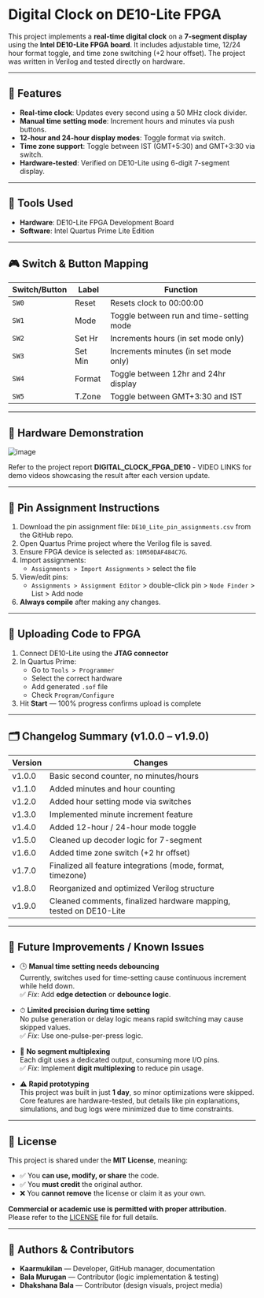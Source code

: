 # Digital Clock on DE10-Lite FPGA

This project implements a **real-time digital clock** on a **7-segment display** using the **Intel DE10-Lite FPGA board**. It includes adjustable time, 12/24 hour format toggle, and time zone switching (+2 hour offset). The project was written in Verilog and tested directly on hardware.

---

## 🚀 Features

- **Real-time clock**: Updates every second using a 50 MHz clock divider.
- **Manual time setting mode**: Increment hours and minutes via push buttons.
- **12-hour and 24-hour display modes**: Toggle format via switch.
- **Time zone support**: Toggle between IST (GMT+5:30) and GMT+3:30 via switch.
- **Hardware-tested**: Verified on DE10-Lite using 6-digit 7-segment display.

---

## 🧰 Tools Used

- **Hardware**: DE10-Lite FPGA Development Board  
- **Software**: Intel Quartus Prime Lite Edition  

---

## 🎮 Switch & Button Mapping

| Switch/Button | Label  | Function                                  |
|---------------|--------|-------------------------------------------|
| `SW0`         | Reset  | Resets clock to 00:00:00                  |
| `SW1`         | Mode   | Toggle between run and time-setting mode  |
| `SW2`         | Set Hr | Increments hours (in set mode only)       |
| `SW3`         | Set Min| Increments minutes (in set mode only)     |
| `SW4`         | Format | Toggle between 12hr and 24hr display      |
| `SW5`         | T.Zone | Toggle between GMT+3:30 and IST           |

---

## 📸 Hardware Demonstration

![image](https://github.com/user-attachments/assets/fe29242a-be32-4692-9779-ffe75c0b9938)

Refer to the project report **DIGITAL_CLOCK_FPGA_DE10** - VIDEO LINKS for demo videos showcasing the result after each version update.

---

## 📍 Pin Assignment Instructions

1. Download the pin assignment file: `DE10_Lite_pin_assignments.csv` from the GitHub repo.
2. Open Quartus Prime project where the Verilog file is saved.
3. Ensure FPGA device is selected as: `10M50DAF484C7G`.
4. Import assignments:
   - `Assignments > Import Assignments` > select the file
5. View/edit pins:
   - `Assignments > Assignment Editor` > double-click pin > `Node Finder` > List > Add node
6. **Always compile** after making any changes.

---

## 🔼 Uploading Code to FPGA

1. Connect DE10-Lite using the **JTAG connector**
2. In Quartus Prime:
   - Go to `Tools > Programmer`
   - Select the correct hardware
   - Add generated `.sof` file
   - Check `Program/Configure`
3. Hit **Start** — 100% progress confirms upload is complete

---

## 🗂️ Changelog Summary (v1.0.0 – v1.9.0)

| Version | Changes                                                               |
|---------|------------------------------------------------------------------------|
| v1.0.0  | Basic second counter, no minutes/hours                                 |
| v1.1.0  | Added minutes and hour counting                                        |
| v1.2.0  | Added hour setting mode via switches                                   |
| v1.3.0  | Implemented minute increment feature                                   |
| v1.4.0  | Added 12-hour / 24-hour mode toggle                                    |
| v1.5.0  | Cleaned up decoder logic for 7-segment                                 |
| v1.6.0  | Added time zone switch (+2 hr offset)                                  |
| v1.7.0  | Finalized all feature integrations (mode, format, timezone)            |
| v1.8.0  | Reorganized and optimized Verilog structure                            |
| v1.9.0  | Cleaned comments, finalized hardware mapping, tested on DE10-Lite      |

---

## 🔧 Future Improvements / Known Issues

- 🕒 **Manual time setting needs debouncing**  
  Currently, switches used for time-setting cause continuous increment while held down.  
  ✅ *Fix*: Add **edge detection** or **debounce logic**.

- ⏱ **Limited precision during time setting**  
  No pulse generation or delay logic means rapid switching may cause skipped values.  
  ✅ *Fix*: Use one-pulse-per-press logic.

- 🧮 **No segment multiplexing**  
  Each digit uses a dedicated output, consuming more I/O pins.  
  ✅ *Fix*: Implement **digit multiplexing** to reduce pin usage.

- ⚠️ **Rapid prototyping**  
  This project was built in just **1 day**, so minor optimizations were skipped.
  Core features are hardware-tested, but details like pin explanations, simulations, and bug logs were minimized due to time constraints.

---

## 📄 License

This project is shared under the **MIT License**, meaning:

- ✅ You **can use, modify, or share** the code.
- ✅ You **must credit** the original author.
- ❌ You **cannot remove** the license or claim it as your own.

**Commercial or academic use is permitted with proper attribution.**  
Please refer to the [LICENSE](LICENSE) file for full details.

---

## 👤 Authors & Contributors

- **Kaarmukilan** — Developer, GitHub manager, documentation  
- **Bala Murugan** — Contributor (logic implementation & testing)  
- **Dhakshana Bala** — Contributor (design visuals, project media)

